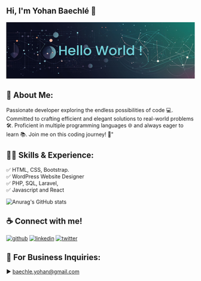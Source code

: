 ## Hi, I'm Yohan Baechlé 👋

![](https://github.com/Yohan-Baechle/Yohan-Baechle/blob/main/banner.jpg?raw=true)

## 🚀 About Me:

Passionate developer exploring the endless possibilities of code 💻. Committed to crafting efficient and elegant solutions to real-world problems 🛠️. Proficient in multiple programming languages 🌐 and always eager to learn 📚. Join me on this coding journey! 🤝"

## 👨‍💻 Skills & Experience:

✅ HTML, CSS, Bootstrap. <br>
✅ WordPress Website Designer <br>
✅ PHP, SQL, Laravel, <br>
✅ Javascript and React <br>

![Anurag's GitHub stats](https://github-readme-stats.vercel.app/api?username=Yohan-Baechle&show_icons=true&theme=transparent)

## ☕ Connect with me!

[<img src='https://camo.githubusercontent.com/bd2bd127c104ba5c98bb12c70801b075aee1f040009089510f69554300e7ff41/68747470733a2f2f696d672e736869656c64732e696f2f62616467652f4769742d4630353033323f7374796c653d666f722d7468652d6261646765266c6f676f3d676974266c6f676f436f6c6f723d7768697465' alt='github' height='40'>](https://github.com/Yohan-Baechle) [<img src='https://camo.githubusercontent.com/a80d00f23720d0bc9f55481cfcd77ab79e141606829cf16ec43f8cacc7741e46/68747470733a2f2f696d672e736869656c64732e696f2f62616467652f4c696e6b6564496e2d3030373742353f7374796c653d666f722d7468652d6261646765266c6f676f3d6c696e6b6564696e266c6f676f436f6c6f723d7768697465' alt='linkedin' height='40'>](https://www.linkedin.com/in/Yohan-Baechle)
[<img src='https://camo.githubusercontent.com/5d03c86f6a75f7cbe80d135d9162fbf6dc46a31253cf30a8e9bb8279b4d574d3/68747470733a2f2f696d672e736869656c64732e696f2f62616467652f547769747465722d3144413146323f7374796c653d666f722d7468652d6261646765266c6f676f3d74776974746572266c6f676f436f6c6f723d7768697465' alt='twitter' height='40'>](https://twitter.com/Yohan_Baechle)

## 📧 For Business Inquiries:

► baechle.yohan@gmail.com
